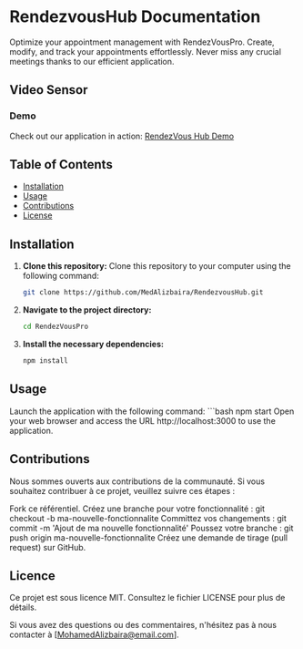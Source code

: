 # RendezvousHub Documentation

Optimize your appointment management with RendezVousPro. Create, modify, and track your appointments effortlessly. Never miss any crucial meetings thanks to our efficient application.

## Video Sensor

### Demo
Check out our application in action: [RendezVous Hub Demo](https://rendezvous-hub.vercel.app/)

## Table of Contents

- [Installation](#installation)
- [Usage](#usage)
- [Contributions](#contributions)
- [License](#license)

## Installation

1. **Clone this repository:** 
   Clone this repository to your computer using the following command:
   ```bash
   git clone https://github.com/MedAlizbaira/RendezvousHub.git
2. **Navigate to the project directory:** 
   ```bash
   cd RendezVousPro
3. **Install the necessary dependencies:**
   ```bash
   npm install
## Usage
Launch the application with the following command:
    ```bash
    npm start
Open your web browser and access the URL http://localhost:3000 to use the application.
## Contributions
Nous sommes ouverts aux contributions de la communauté. Si vous souhaitez contribuer à ce projet, veuillez suivre ces étapes :

Fork ce référentiel.
Créez une branche pour votre fonctionnalité : git checkout -b ma-nouvelle-fonctionnalite
Committez vos changements : git commit -m 'Ajout de ma nouvelle fonctionnalité'
Poussez votre branche : git push origin ma-nouvelle-fonctionnalite
Créez une demande de tirage (pull request) sur GitHub.
## Licence
Ce projet est sous licence MIT. Consultez le fichier LICENSE pour plus de détails.

Si vous avez des questions ou des commentaires, n'hésitez pas à nous contacter à [MohamedAlizbaira@email.com].

